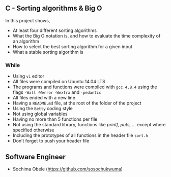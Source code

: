 ##  C - Sorting algorithms & Big O

In this project shows,
-   At least four different sorting algorithms
-   What the Big O notation is, and how to evaluate the time complexity of an algorithm
-   How to select the best sorting algorithm for a given input
-   What a stable sorting algorithm is

### While

-   Using `vi` editor
-   All files were compiled on Ubuntu 14.04 LTS
-   The programs and functions were compiled with `gcc 4.8.4` using the     flags `-Wall` `-Werror` `-Wextra` and `-pedantic`
-   All files ended with a new line
-   Having a `README.md` file, at the root of the folder of the project
-   Using the `Betty` coding style
-   Not using global variables
-   Having no more than 5 functions per file
-   Not using the standard library, functions like _printf, puts, …_ except where specified otherwise
-   Including the prototypes of all functions in the header file `sort.h`
-   Don’t forget to push your header file

## Software Engineer
- Sochima Obele (https://github.com/sosochukwuma)